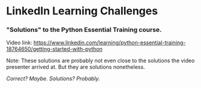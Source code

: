   # LinkedIn Learning Challenges
  ### "Solutions" to the Python Essential Training course.
  Video link: https://www.linkedin.com/learning/python-essential-training-18764650/getting-started-with-python

  Note: These solutions are probably not even close to the solutions the video presenter arrived at. But they are solutions nonetheless. 
  
  <i>Correct? Maybe. Solutions? Probably. </i>
